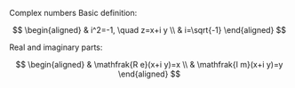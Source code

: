 Complex numbers
Basic definition:

$$
\begin{aligned}
& i^2=-1, \quad z=x+i y \\
& i=\sqrt{-1}
\end{aligned}
$$


Real and imaginary parts:

$$
\begin{aligned}
& \mathfrak{R e}(x+i y)=x \\
& \mathfrak{I m}(x+i y)=y
\end{aligned}
$$

